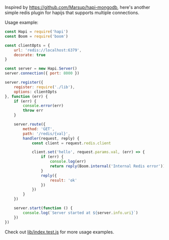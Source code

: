 Inspired by https://github.com/Marsup/hapi-mongodb, here's another simple
redis plugin for hapijs that supports multiple connections.


Usage example: 

```javascript
const Hapi = require('hapi')
const Boom = require('boom')

const clientOpts = {
    url: 'redis://localhost:6379',
    decorate: true
}

const server = new Hapi.Server()
server.connection({ port: 8000 })

server.register({
    register: require('./lib'),
    options: clientOpts
}, function (err) {
    if (err) {
        console.error(err)
        throw err
    }

    server.route({
        method: 'GET',
        path: '/redis/{val}',
        handler(request, reply) {
            const client = request.redis.client

            client.set('hello', request.params.val, (err) => {
                if (err) {
                    console.log(err)
                    return reply(Boom.internal('Internal Redis error'))
                }
                reply({
                    result: 'ok'
                })
            })
        }
    })

    server.start(function () {
        console.log(`Server started at ${server.info.uri}`)
    })
})
```

Check out [lib/index.test.js](midnightcodr/hapi-redis2/blob/master/lib/index.test.js) for more usage examples.
